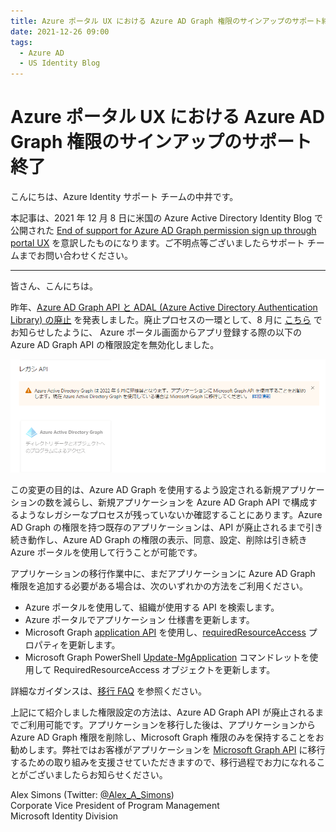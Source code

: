 ```yaml
---
title: Azure ポータル UX における Azure AD Graph 権限のサインアップのサポート終了
date: 2021-12-26 09:00
tags:
  - Azure AD
  - US Identity Blog
---
```


# Azure ポータル UX における Azure AD Graph 権限のサインアップのサポート終了

こんにちは、Azure Identity サポート チームの中井です。

本記事は、2021 年 12 月 8 日に米国の Azure Active Directory Identity Blog で公開された [End of support for Azure AD Graph permission sign up through portal UX](https://techcommunity.microsoft.com/t5/azure-active-directory-identity/end-of-support-for-azure-ad-graph-permission-sign-up-through/ba-p/2464404) を意訳したものになります。ご不明点等ございましたらサポート チームまでお問い合わせください。

----

皆さん、こんにちは。
 
昨年、[Azure AD Graph API と ADAL (Azure Active Directory Authentication Library) の廃止](https://techcommunity.microsoft.com/t5/azure-active-directory-identity/update-your-applications-to-use-microsoft-authentication-library/ba-p/1257363) を発表しました。廃止プロセスの一環として、8 月に [こちら](https://twitter.com/Microsoft365Dev/status/1432810426442649603?s=20) でお知らせしたように、 Azure ポータル画面からアプリ登録する際の以下の Azure AD Graph API の権限設定を無効化しました。

![](./end-of-support-for-azure-ad-graph-permission-sign-up-through/legacy_apis.png)

この変更の目的は、Azure AD Graph を使用するよう設定される新規アプリケーションの数を減らし、新規アプリケーションを Azure AD Graph API で構成するようなレガシーなプロセスが残っていないか確認することにあります。Azure AD Graph の権限を持つ既存のアプリケーションは、API が廃止されるまで引き続き動作し、Azure AD Graph の権限の表示、同意、設定、削除は引き続き Azure ポータルを使用して行うことが可能です。

アプリケーションの移行作業中に、まだアプリケーションに Azure AD Graph 権限を追加する必要がある場合は、次のいずれかの方法をご利用ください。

- Azure ポータルを使用して、組織が使用する API を検索します。
- Azure ポータルでアプリケーション 仕様書を更新します。
- Microsoft Graph [application API](https://docs.microsoft.com/graph/api/resources/application?view=graph-rest-1.0) を使用し、[requiredResourceAccess](https://docs.microsoft.com/graph/api/resources/requiredresourceaccess?view=graph-rest-1.0) プロパティを更新します。
- Microsoft Graph PowerShell [Update-MgApplication](https://docs.microsoft.com/powershell/module/microsoft.graph.applications/update-mgapplication?view=graph-powershell-1.0) コマンドレットを使用して RequiredResourceAccess オブジェクトを更新します。

詳細なガイダンスは、[移行 FAQ](https://docs.microsoft.com/graph/migrate-azure-ad-graph-faq#i-need-to-add-new-azure-ad-graph-permissions-to-my-app-but-i-cant-select-azure-ad-graph-as-a-required-permission-for-my-app-registration-how-can-i-add-the-azure-ad-graph-permissions) を参照ください。

上記にて紹介しました権限設定の方法は、Azure AD Graph API が廃止されるまでご利用可能です。アプリケーションを移行した後は、アプリケーションから Azure AD Graph 権限を削除し、Microsoft Graph 権限のみを保持することをお勧めします。弊社ではお客様がアプリケーションを [Microsoft Graph API](https://docs.microsoft.com/graph/overview) に移行するための取り組みを支援させていただきますので、移行過程でお力になれることがございましたらお知らせください。

Alex Simons (Twitter: [@Alex_A_Simons](http://twitter.com/alex_a_simons))  
Corporate Vice President of Program Management  
Microsoft Identity Division
